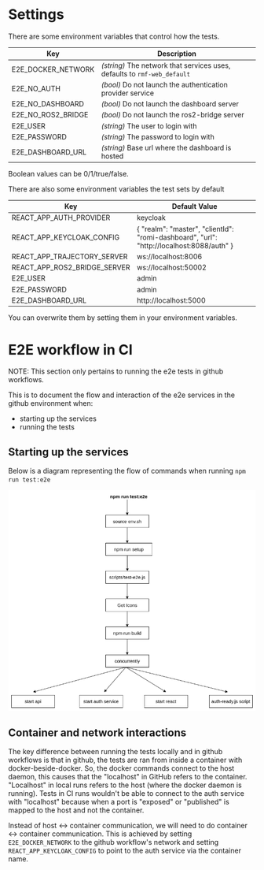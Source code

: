 # Settings

There are some environment variables that control how the tests.

| Key | Description |
|---|---|
| E2E_DOCKER_NETWORK | _(string)_ The network that services uses, defaults to `rmf-web_default` |
| E2E_NO_AUTH | _(bool)_ Do not launch the authentication provider service |
| E2E_NO_DASHBOARD | _(bool)_ Do not launch the dashboard server |
| E2E_NO_ROS2_BRIDGE | _(bool)_ Do not launch the ros2-bridge server |
| E2E_USER | _(string)_ The user to login with |
| E2E_PASSWORD | _(string)_ The password to login with |
| E2E_DASHBOARD_URL | _(string)_ Base url where the dashboard is hosted |

Boolean values can be 0/1/true/false.

There are also some environment variables the test sets by default

| Key | Default Value |
|---|---|
| REACT_APP_AUTH_PROVIDER | keycloak |
| REACT_APP_KEYCLOAK_CONFIG | { "realm": "master", "clientId": "romi-dashboard", "url": "http://localhost:8088/auth" } |
| REACT_APP_TRAJECTORY_SERVER | ws://localhost:8006 |
| REACT_APP_ROS2_BRIDGE_SERVER | ws://localhost:50002 |
| E2E_USER | admin |
| E2E_PASSWORD | admin |
| E2E_DASHBOARD_URL | http://localhost:5000 |

You can overwrite them by setting them in your environment variables.

# E2E workflow in CI

NOTE: This section only pertains to running the e2e tests in github workflows.

This is to document the flow and interaction of the e2e services in the github environment when:

- starting up the services
- running the tests

## Starting up the services

Below is a diagram representing the flow of commands when running `npm run test:e2e`

![Flow of commands diagram](docs/resources/e2e-E2e-start-process.png)

## Container and network interactions

The key difference between running the tests locally and in github workflows is that in github, the tests are ran from inside a container with docker-beside-docker. So, the docker commands connect to the host daemon, this causes that the "localhost" in GitHub refers to the container. "Localhost" in local runs refers to the host (where the docker daemon is running). Tests in CI runs wouldn't be able to connect to the auth service with "localhost" because when a port is "exposed" or "published" is mapped to the host and not the container.

Instead of host <-> container communication, we will need to do container <-> container communication. This is achieved by setting `E2E_DOCKER_NETWORK` to the github workflow's network and setting `REACT_APP_KEYCLOAK_CONFIG` to point to the auth service via the container name.
